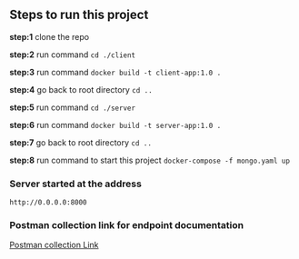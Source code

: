 ## Steps to run this project

**step:1** clone the repo

**step:2** run command `cd ./client`

**step:3** run command `docker build -t client-app:1.0 .`

**step:4** go back to root directory `cd ..`

**step:5** run command `cd ./server`

**step:6** run command `docker build -t server-app:1.0 .`

**step:7** go back to root directory `cd ..`

**step:8** run command to start this project `docker-compose -f mongo.yaml up `

### Server started at the address

    http://0.0.0.0:8000

### Postman collection link for endpoint documentation

[Postman collection Link](https://www.postman.com/luckytolani/workspace/grpc-to-do-app/collection/14089038-dafb2b47-7e27-43bc-bcb2-84b3f9e4fcf5?action=share&creator=14089038)
